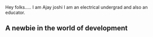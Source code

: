Hey folks.....
I am Ajay joshi
I am an electrical undergrad and also an educator. 
## A newbie in the world of development